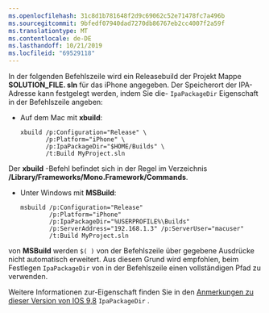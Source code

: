 ```yaml
---
ms.openlocfilehash: 31c8d1b781648f2d9c69062c52e71478fc7a496b
ms.sourcegitcommit: 9bfedf07940dad7270db86767eb2cc4007f2a59f
ms.translationtype: MT
ms.contentlocale: de-DE
ms.lasthandoff: 10/21/2019
ms.locfileid: "69529118"
---
```


In der folgenden Befehlszeile wird ein Releasebuild der Projekt Mappe **SOLUTION_FILE. sln** für das iPhone angegeben. Der Speicherort der IPA-Adresse kann festgelegt werden, indem Sie die- `IpaPackageDir` Eigenschaft in der Befehlszeile angeben:

- Auf dem Mac mit **xbuild**:

  ```
  xbuild /p:Configuration="Release" \ 
         /p:Platform="iPhone" \ 
         /p:IpaPackageDir="$HOME/Builds" \
         /t:Build MyProject.sln
  ```

Der **xbuild** -Befehl befindet sich in der Regel im Verzeichnis **/Library/Frameworks/Mono.Framework/Commands**.

- Unter Windows mit **MSBuild**:

  ```
  msbuild /p:Configuration="Release" 
          /p:Platform="iPhone" 
          /p:IpaPackageDir="%USERPROFILE%\Builds" 
          /p:ServerAddress="192.168.1.3" /p:ServerUser="macuser"  
          /t:Build MyProject.sln
  ```

von **MSBuild** werden `$( )` von der Befehlszeile über gegebene Ausdrücke nicht automatisch erweitert. Aus diesem Grund wird empfohlen, beim Festlegen `IpaPackageDir` von in der Befehlszeile einen vollständigen Pfad zu verwenden.

Weitere Informationen zur-Eigenschaft finden Sie in den [Anmerkungen zu dieser Version von IOS 9,8](https://github.com/xamarin/release-notes-archive/blob/master/release-notes/ios/xamarin.ios_9/xamarin.ios_9.8.md#new-msbuild-property-ipapackagedir-to-customize-ipa-output-location) `IpaPackageDir` .
